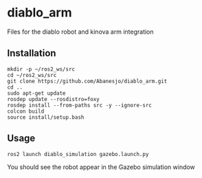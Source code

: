 # diablo_arm
Files for the diablo robot and kinova arm integration

## Installation
```
mkdir -p ~/ros2_ws/src
cd ~/ros2_ws/src
git clone https://github.com/Abanesjo/diablo_arm.git
cd ..
sudo apt-get update
rosdep update --rosdistro=foxy
rosdep install --from-paths src -y --ignore-src 
colcon build
source install/setup.bash
```

## Usage
```
ros2 launch diablo_simulation gazebo.launch.py
```
You should see the robot appear in the Gazebo simulation window
